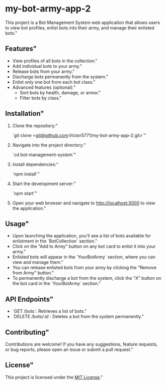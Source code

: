 # my-bot-army-app-2

This project is a Bot Management System web application that allows users to view bot profiles, enlist bots into their army, and manage their enlisted bots." 

## Features" 
- View profiles of all bots in the collection." 
- Add individual bots to your army." 
- Release bots from your army." 
- Discharge bots permanently from the system." 
- Enlist only one bot from each bot class." 
- Advanced features (optional):" 
  - Sort bots by health, damage, or armor." 
  - Filter bots by class." 

## Installation" 

1. Clone the repository:" 

   \`git clone <git@github.com:Victor5771/my-bot-army-app-2.git>\`" 

2. Navigate into the project directory:" 

   \`cd bot-management-system\`" 

3. Install dependencies:" 

   \`npm install\`" 

4. Start the development server:" 

   \`npm start\`" 

5. Open your web browser and navigate to [http://localhost:3000](http://localhost:3000) to view the application." 

## Usage" 

- Upon launching the application, you'll see a list of bots available for enlistment in the \`BotCollection\` section." 
- Click on the \"Add to Army\" button on any bot card to enlist it into your army." 
- Enlisted bots will appear in the \`YourBotArmy\` section, where you can view and manage them." 
- You can release enlisted bots from your army by clicking the \"Remove from Army\" button." 
- To permanently discharge a bot from the system, click the \"X\" button on the bot card in the \`YourBotArmy\` section." 

## API Endpoints" 

- \`GET /bots\`: Retrieves a list of bots." 
- \`DELETE /bots/:id\`: Deletes a bot from the system permanently." 

## Contributing" 

Contributions are welcome! If you have any suggestions, feature requests, or bug reports, please open an issue or submit a pull request." 

## License" 

This project is licensed under the [MIT License](LICENSE)." 

